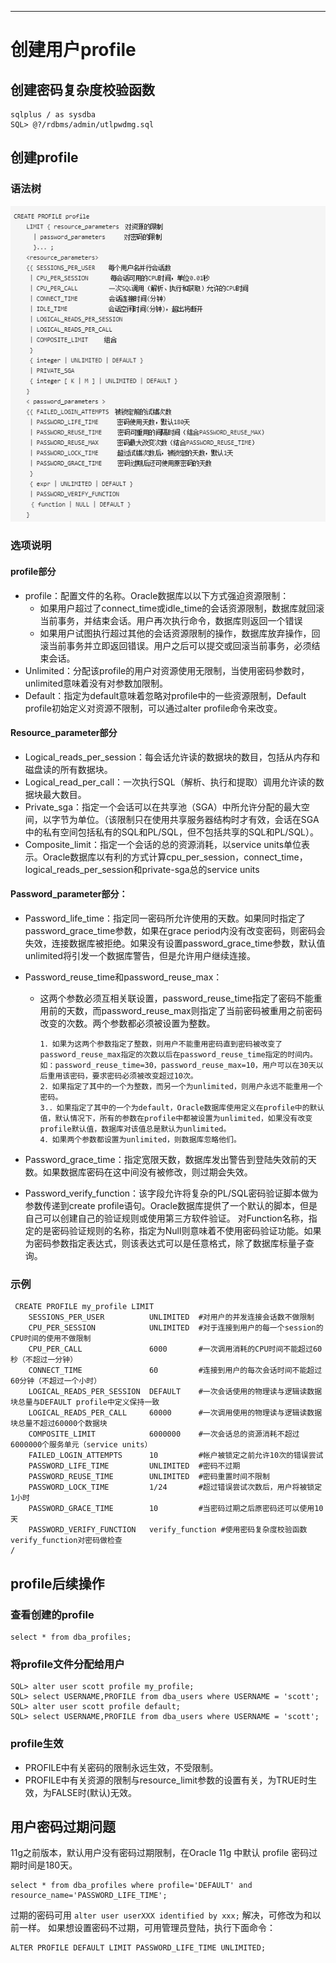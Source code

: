 <!-- toc -->

* * * * * *

# 创建用户profile
## 创建密码复杂度校验函数
```
sqlplus / as sysdba
SQL> @?/rdbms/admin/utlpwdmg.sql
```

## 创建profile
### 语法树

![](../images/markdown-img-paste-20181219141109711.png)

### 选项说明
#### profile部分
- profile：配置文件的名称。Oracle数据库以以下方式强迫资源限制：
  - 如果用户超过了connect_time或idle_time的会话资源限制，数据库就回滚当前事务，并结束会话。用户再次执行命令，数据库则返回一个错误
  - 如果用户试图执行超过其他的会话资源限制的操作，数据库放弃操作，回滚当前事务并立即返回错误。用户之后可以提交或回滚当前事务，必须结束会话。
- Unlimited：分配该profile的用户对资源使用无限制，当使用密码参数时，unlimited意味着没有对参数加限制。
- Default：指定为default意味着忽略对profile中的一些资源限制，Default profile初始定义对资源不限制，可以通过alter profile命令来改变。

#### Resource_parameter部分
- Logical_reads_per_session：每会话允许读的数据块的数目，包括从内存和磁盘读的所有数据块。
- Logical_read_per_call：一次执行SQL（解析、执行和提取）调用允许读的数据块最大数目。
- Private_sga：指定一个会话可以在共享池（SGA）中所允许分配的最大空间，以字节为单位。（该限制只在使用共享服务器结构时才有效，会话在SGA中的私有空间包括私有的SQL和PL/SQL，但不包括共享的SQL和PL/SQL）。
- Composite_limit：指定一个会话的总的资源消耗，以service units单位表示。Oracle数据库以有利的方式计算cpu_per_session，connect_time，logical_reads_per_session和private-sga总的service units

#### Password_parameter部分：
- Password_life_time：指定同一密码所允许使用的天数。如果同时指定了password_grace_time参数，如果在grace period内没有改变密码，则密码会失效，连接数据库被拒绝。如果没有设置password_grace_time参数，默认值unlimited将引发一个数据库警告，但是允许用户继续连接。

- Password_reuse_time和password_reuse_max：
  - 这两个参数必须互相关联设置，password_reuse_time指定了密码不能重用前的天数，而password_reuse_max则指定了当前密码被重用之前密码改变的次数。两个参数都必须被设置为整数。
    ```
    1．如果为这两个参数指定了整数，则用户不能重用密码直到密码被改变了password_reuse_max指定的次数以后在password_reuse_time指定的时间内。如：password_reuse_time=30，password_reuse_max=10，用户可以在30天以后重用该密码，要求密码必须被改变超过10次。
    2．如果指定了其中的一个为整数，而另一个为unlimited，则用户永远不能重用一个密码。
    3.．如果指定了其中的一个为default，Oracle数据库使用定义在profile中的默认值，默认情况下，所有的参数在profile中都被设置为unlimited，如果没有改变profile默认值，数据库对该值总是默认为unlimited。
    4．如果两个参数都设置为unlimited，则数据库忽略他们。
    ```

- Password_grace_time：指定宽限天数，数据库发出警告到登陆失效前的天数。如果数据库密码在这中间没有被修改，则过期会失效。
- Password_verify_function：该字段允许将复杂的PL/SQL密码验证脚本做为参数传递到create profile语句。Oracle数据库提供了一个默认的脚本，但是自己可以创建自己的验证规则或使用第三方软件验证。 对Function名称，指定的是密码验证规则的名称，指定为Null则意味着不使用密码验证功能。如果为密码参数指定表达式，则该表达式可以是任意格式，除了数据库标量子查询。

### 示例
```
 CREATE PROFILE my_profile LIMIT
    SESSIONS_PER_USER          UNLIMITED  #对用户的并发连接会话数不做限制
    CPU_PER_SESSION            UNLIMITED  #对于连接到用户的每一个session的CPU时间的使用不做限制
    CPU_PER_CALL               6000       #一次调用消耗的CPU时间不能超过60秒（不超过一分钟）
    CONNECT_TIME               60         #连接到用户的每次会话时间不能超过60分钟（不超过一个小时）
    LOGICAL_READS_PER_SESSION  DEFAULT    #一次会话使用的物理读与逻辑读数据块总量与DEFAULT profile中定义保持一致
    LOGICAL_READS_PER_CALL     60000      #一次调用使用的物理读与逻辑读数据块总量不超过60000个数据块
    COMPOSITE_LIMIT            6000000    #一次会话总的资源消耗不超过6000000个服务单元（service units）
    FAILED_LOGIN_ATTEMPTS      10         #帐户被锁定之前允许10次的错误尝试
    PASSWORD_LIFE_TIME         UNLIMITED  #密码不过期
    PASSWORD_REUSE_TIME        UNLIMITED  #密码重置时间不限制
    PASSWORD_LOCK_TIME         1/24       #超过错误尝试次数后，用户将被锁定1小时
    PASSWORD_GRACE_TIME        10         #当密码过期之后原密码还可以使用10天
    PASSWORD_VERIFY_FUNCTION   verify_function #使用密码复杂度校验函数verify_function对密码做检查
/
```

## profile后续操作
### 查看创建的profile
```
select * from dba_profiles;
```

### 将profile文件分配给用户
```
SQL> alter user scott profile my_profile;
SQL> select USERNAME,PROFILE from dba_users where USERNAME = 'scott';
SQL> alter user scott profile default;
SQL> select USERNAME,PROFILE from dba_users where USERNAME = 'scott';
```

### profile生效
- PROFILE中有关密码的限制永远生效，不受限制。
- PROFILE中有关资源的限制与resource_limit参数的设置有关，为TRUE时生效，为FALSE时(默认)无效。

## 用户密码过期问题
11g之前版本，默认用户没有密码过期限制，在Oracle 11g 中默认 profile 密码过期时间是180天。
```
select * from dba_profiles where profile='DEFAULT' and resource_name='PASSWORD_LIFE_TIME';
```

过期的密码可用 `alter user userXXX identified by xxx;` 解决，可修改为和以前一样。
如果想设置密码不过期，可用管理员登陆，执行下面命令：
```
ALTER PROFILE DEFAULT LIMIT PASSWORD_LIFE_TIME UNLIMITED;
```
